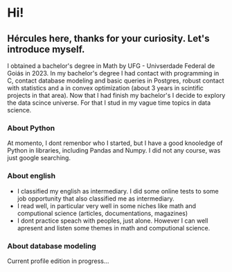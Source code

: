# Hi!

## Hércules here, thanks for your curiosity. Let's introduce myself.

I obtained a bachelor's degree in Math by UFG - Univserdade Federal de Goiás in 2023.
In my bachelor's degree I had contact with programming in C, contact database modeling and basic queries in Postgres, robust contact with statistics and a  in convex optimization (about 3 years in scintific projects in that area).
Now that I had finish my bachelor's I decide to explory the data scince universe.
For that I stud in my vague time topics in data science.

### About Python
At momento, I dont remenbor who I started, but I have a good knooledge of Python in libraries, including Pandas and Numpy. I did not any course, was just google searching.

### About english
* I classified my english as intermediary. I did some online tests to some job opportunity that also classified me as intermediary.
* I read well, in particular  very well in some niches like math and computional science (articles, documentations, magazines)
* I dont practice speach with peoples, just alone. However I can well apresent and listen some themes in math and computional science.

### About database modeling

Current profile edition in progress...



<!--
**herculesvanso/herculesvanso** is a ✨ _special_ ✨ repository because its `README.md` (this file) appears on your GitHub profile.

Here are some ideas to get you started:

- 🔭 I’m currently working on ...
- 🌱 I’m currently learning ...
- 👯 I’m looking to collaborate on ...
- 🤔 I’m looking for help with ...
- 💬 Ask me about ...
- 📫 How to reach me: ...
- 😄 Pronouns: ...
- ⚡ Fun fact: ...
-->
